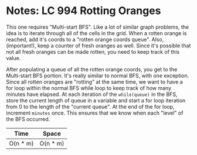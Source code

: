 # Notes: LC 994 Rotting Oranges

This one requires "Multi-start BFS". Like a lot of similar graph problems, the
idea is to iterate through all of the cells in the grid. When a rotten orange is
reached, add it's coords to a "rotten orange coords queue". Also, (important!),
keep a counter of fresh oranges as well. Since it's possible that not all fresh
oranges can be made rotten, you need to keep track of this value.

After populating a queue of all the rotten orange coords, you get to the
Multi-start BFS portion. It's really similar to normal BFS, with one exception.
Since all rotten oranges are "rotting" at the same time, we want to have a for
loop within the normal BFS while loop to keep track of how many minutes have
elapsed. At each iteration of the `while(queue)` in the BFS, store the current
length of queue in a variable and start a for loop iteration from 0 to the
length of the "current queue". At the end of the for loop, increment `minutes`
once. This ensures that we know when each "level" of the BFS occurred.

| Time      | Space     |
| --------- | --------- |
| O(n \* m) | O(n \* m) |
